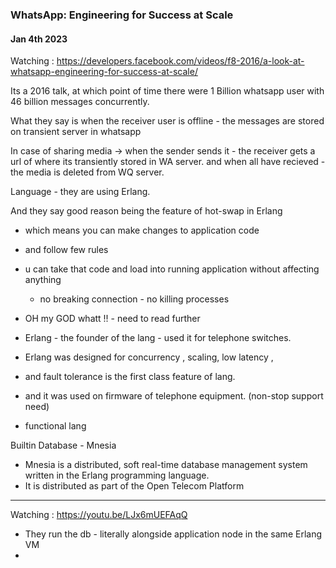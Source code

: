 
### WhatsApp: Engineering for Success at Scale 

#### Jan 4th 2023

Watching : https://developers.facebook.com/videos/f8-2016/a-look-at-whatsapp-engineering-for-success-at-scale/

Its a 2016 talk,  at which point of time there were 1 Billion whatsapp user
with 46 billion messages concurrently.

What they say is when the receiver user is offline - the messages are stored on transient server in whatsapp

In case of sharing media -> when the sender sends it - the receiver gets a url of where its transiently stored in WA server.
and when all have recieved - the media is deleted from WQ server.

Language - they are using Erlang.

And they say good reason being the feature of hot-swap in Erlang
- which means you can make changes to application code 
- and follow few rules 
- u can take that code and load into running application without affecting anything
    - no breaking connection - no killing processes
- OH my GOD whatt !! - need to read further 


- Erlang - the founder of the lang - used it for telephone switches.
- Erlang was designed for concurrency , scaling, low latency ,
- and fault tolerance is the first class feature of lang. 
- and it was used on firmware of telephone equipment. (non-stop support need)
- functional lang

Builtin Database - Mnesia 

- Mnesia is a distributed, soft real-time database management system written in the Erlang programming language.
- It is distributed as part of the Open Telecom Platform

---------

Watching : https://youtu.be/LJx6mUEFAqQ

- They run the db - literally alongside application node in the same Erlang VM
- 





